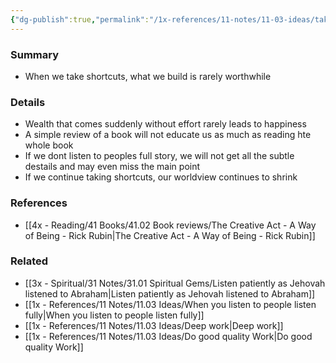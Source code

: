 ```yaml
---
{"dg-publish":true,"permalink":"/1x-references/11-notes/11-03-ideas/taking-shortcuts-shrinks-our-worldview/","title":"Taking shortcuts shrinks our worldview","created":"2024-02-14T20:18:23.026+03:00","updated":"2024-02-14T20:18:23.026+03:00"}
---
```



### Summary
- When we take shortcuts, what we build is rarely worthwhile

### Details
- Wealth that comes suddenly without effort rarely leads to happiness
- A simple review of a book will not educate us as much as reading hte whole book
- If we dont listen to peoples full story, we will not get all the subtle destails and may even miss the main point
- If we continue taking shortcuts, our worldview continues to shrink

### References
- [[4x - Reading/41 Books/41.02 Book reviews/The Creative Act - A Way of Being - Rick Rubin\|The Creative Act - A Way of Being - Rick Rubin]]

### Related
- [[3x - Spiritual/31 Notes/31.01 Spiritual Gems/Listen patiently as Jehovah listened to Abraham\|Listen patiently as Jehovah listened to Abraham]]
- [[1x - References/11 Notes/11.03 Ideas/When you listen to people listen fully\|When you listen to people listen fully]]
- [[1x - References/11 Notes/11.03 Ideas/Deep work\|Deep work]]
- [[1x - References/11 Notes/11.03 Ideas/Do good quality Work\|Do good quality Work]]